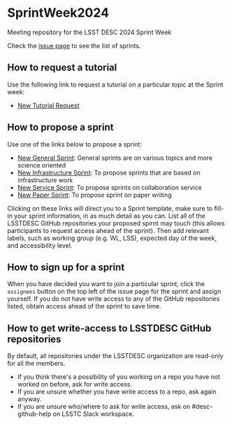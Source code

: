 # SprintWeek2024
Meeting repository for the LSST DESC 2024 Sprint Week

Check the <a href="https://github.com/LSSTDESC/SprintWeek2024/issues">issue page</a> to see the list of sprints.

## How to request a tutorial

Use the following link to request a tutorial on a particular topic at the Sprint week:
  - <a href="https://github.com/LSSTDESC/SprintWeek2022/issues/new?assignees=&labels=tutorial+request&template=tutorial-request.md&title=%5BTutorial%5D+Your+idea+for+a+tutorial" target="_blank"  >New Tutorial Request</a>

## How to propose a sprint

Use one of the links below to propose a sprint:
  - <a href="https://github.com/LSSTDESC/SprintWeek2024/issues/new?assignees=&labels=General+Sprint&template=new-general-sprint.md&title=your+sprint+name+" target="_blank"  >New General Sprint</a>: General sprints are on various topics and more science oriented
  - <a href="https://github.com/LSSTDESC/SprintWeek2024/issues/new?assignees=&labels=Infrastructure+Sprint&template=new-infrastructure-sprint.md&title=your+sprint+name+" target="_blank" >New Infrastructure Sprint</a>: To propose sprints that are based on infrastructure work
  - <a href="https://github.com/LSSTDESC/SprintWeek2024/issues/new?assignees=&labels=Service+Sprint%2C+Wednesday&template=new-service-sprint.md&title=your+sprint+name+" target="_blank" >New Service Sprint</a>: To propose sprints on collaboration service
  - <a href="https://github.com/LSSTDESC/SprintWeek2024/issues/new?assignees=&labels=Paper+Sprint&template=new-paper-sprint.md&title=your+sprint+name+" target="_blank">New Paper Sprint</a>: To propose sprint on paper writing

Clicking on these links will direct you to a Sprint template, make sure to fill-in your sprint information, in as much detail as you can.
List all of the LSSTDESC GitHub repositories your proposed spirnt may touch (this allows participants to request access ahead of the sprint).
Then add relevant labels, such as working group (e.g. WL, LSS), expected day of the week, and accessibility level.

## How to sign up for a sprint

When you have decided you want to join a particular sprint, click the `assignees` button on the top left of the issue page for the sprint and assign yourself.
If you do not have write access to any of the GitHub repositories listed, obtain access ahead of the sprint to save time.

## How to get write-access to LSSTDESC GitHub repositories

By default, all repositories under the LSSTDESC organization are read-only for all the members.
- If you think there's a possibility of you working on a repo you have not worked on before, ask for write access.
- If you are unsure whether you have write access to a repo, ask again anyway.
- If you are unsure who/where to ask for write access, ask on #desc-github-help on LSSTC Slack workspace.
